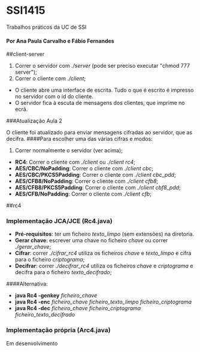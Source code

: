 # SSI1415
Trabalhos práticos da UC de SSI 

#### Por Ana Paula Carvalho e Fábio Fernandes

##client-server
1. Correr o servidor com *./server* (pode ser preciso executar "chmod 777 server");
2. Correr o cliente com *./client*;

- O cliente abre uma interface de escrita. Tudo o que é escrito é impresso no servidor com o id do cliente.
- O servidor fica à escuta de mensagens dos clientes, que imprime no ecrã.

###Atualização Aula 2

O cliente foi atualizado para enviar mensagens cifradas ao servidor, que as decifra. 
####Para escolher uma das várias cifras e modos:
1. Correr normalmente o servidor (ver acima);
-  **RC4**: Correr o cliente com *./client* ou *./client rc4*;
-  **AES/CBC/NoPadding**: Correr o cliente com *./client cbc*;
- **AES/CBC/PKCS5Padding**: Correr o cliente com  *./client cbc_pdd*;
-  **AES/CFB8/NoPadding**: Correr o cliente com *./client cfb8*;
-  **AES/CFB8/PKCS5Padding**: Correr o cliente com *./client cbf8_pdd*;
-  **AES/CFB/NoPadding**: Correr o cliente com *./client cfb*;


##rc4

### Implementação JCA/JCE (Rc4.java)
- **Pré-requisitos**: ter um ficheiro *texto_limpo* (sem extensões) na diretoria.
- **Gerar chave**: escrever uma chave no ficheiro *chave* ou correr *./gerar_chave*;
- **Cifrar**: correr *./cifrar_rc4* utiliza os ficheiros *chave* e *texto_limpo* e cifra para o ficheiro *criptograma*;
- **Decifrar**: correr *./decifrar_rc4* utiliza os ficheiros *chave* e *criptograma* e decifra para o ficheiro *texto_decifrado*;

####Alternativa:
- **java Rc4 -genkey** *ficheiro_chave*
- **java Rc4 -enc** *ficheiro_chave* *ficheiro_texto_limpo* *ficheiro_criptograma*
- **java Rc4 -dec** *ficheiro_chave* *ficheiro_criptograma* *ficheiro_texto_decifrado*


### Implementação própria (Arc4.java)
Em desenvolvimento
